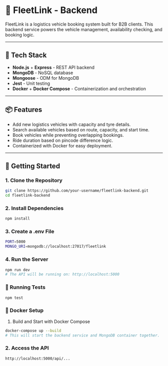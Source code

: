 # 🚚 FleetLink - Backend

FleetLink is a logistics vehicle booking system built for B2B clients. This backend service powers the vehicle management, availability checking, and booking logic.

---

## 🔧 Tech Stack

- **Node.js** + **Express** - REST API backend
- **MongoDB** - NoSQL database
- **Mongoose** - ODM for MongoDB
- **Jest** - Unit testing
- **Docker** + **Docker Compose** - Containerization and orchestration

---

## 📦 Features

- Add new logistics vehicles with capacity and tyre details.
- Search available vehicles based on route, capacity, and start time.
- Book vehicles while preventing overlapping bookings.
- Ride duration based on pincode difference logic.
- Containerized with Docker for easy deployment.

---

## 🚀 Getting Started

### 1. Clone the Repository

```bash
git clone https://github.com/your-username/fleetlink-backend.git
cd fleetlink-backend
```
### 2. Install Dependencies
```bash
npm install
```
### 3. Create a .env File
```bash
PORT=5000
MONGO_URI=mongodb://localhost:27017/fleetlink
```
### 4. Run the Server
```bash
npm run dev
# The API will be running on: http://localhost:5000
```
### 🧪 Running Tests
```bash
npm test
```
### 🐳 Docker Setup
1. Build and Start with Docker Compose
```bash
docker-compose up --build
# This will start the backend service and MongoDB container together.
```
### 2. Access the API
```bash
http://localhost:5000/api/...
```
